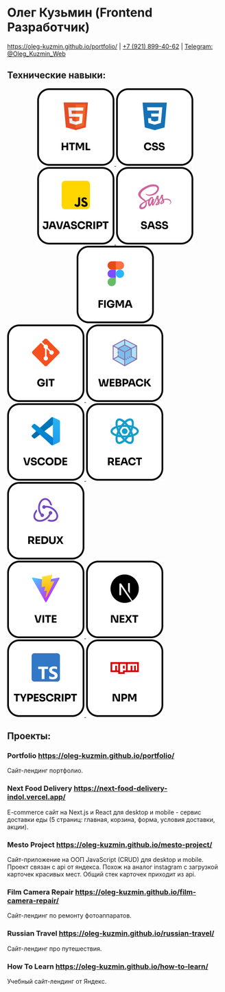 # Олег Кузьмин (Frontend Разработчик)

<a href="https://oleg-kuzmin.github.io/portfolio/">https://oleg-kuzmin.github.io/portfolio/</a>
<span>|</span>
<a href="tel:+79218994062">+7 (921) 899-40-62</a>
<span>|</span>
<a href="https://t.me/Oleg_Kuzmin_Web">Telegram: @Oleg_Kuzmin_Web</a>

## Технические навыки:

<div align="center">
  <a href="https://oleg-kuzmin.github.io/portfolio">
    <img src='./images/html.svg' alt="Логотип html" />
  </a>
  <a href="https://oleg-kuzmin.github.io/portfolio">
    <img src='./images/css.svg' alt="Логотип css" />
  </a>
  <a href="https://oleg-kuzmin.github.io/portfolio">
    <img src='./images/javascript.svg' alt="Логотип javascript" />
  </a>
  <a href="https://oleg-kuzmin.github.io/portfolio">
    <img src='./images/sass.svg' alt="Логотип sass" />
  </a>
  <a href="https://oleg-kuzmin.github.io/portfolio">
    <img src='./images/figma.svg' alt="Логотип figma" />
  </a>
</div>

<div>
  <a href="https://oleg-kuzmin.github.io/portfolio">
    <img src='./images/git.svg' alt="Логотип git" />
  </a>
  <a href="https://oleg-kuzmin.github.io/portfolio">
    <img src='./images/webpack.svg' alt="Логотип webpack" />
  </a>
  <a href="https://oleg-kuzmin.github.io/portfolio">
    <img src='./images/vscode.svg' alt="Логотип vscode" />
  </a>
  <a href="https://oleg-kuzmin.github.io/portfolio">
    <img src='./images/react.svg' alt="Логотип react" />
  </a>
  <a href="https://oleg-kuzmin.github.io/portfolio">
    <img src='./images/redux.svg' alt="Логотип redux" />
  </a>
</div>

<div>
  <a href="https://oleg-kuzmin.github.io/portfolio">
    <img src='./images/vite.svg' alt="Логотип vite" />
  </a>
  <a href="https://oleg-kuzmin.github.io/portfolio">
    <img src='./images/next.svg' alt="Логотип next" />
  </a>
  <a href="https://oleg-kuzmin.github.io/portfolio">
    <img src='./images/typescript.svg' alt="Логотип typescript" />
  </a>
    <a href="https://oleg-kuzmin.github.io/portfolio">
    <img src='./images/npm.svg' alt="Логотип npm" />
  </a>
</div>

## Проекты:

### Portfolio https://oleg-kuzmin.github.io/portfolio/

Сайт-лендинг портфолио.

### Next Food Delivery https://next-food-delivery-indol.vercel.app/

E-commerce сайт на Next.js и React для desktop и mobile - сервис доставки еды (5 страниц: главная, корзина, форма, условия доставки, акции).

### Mesto Project https://oleg-kuzmin.github.io/mesto-project/

Сайт-приложение на ООП JavaScript (CRUD) для desktop и mobile. Проект связан с api от яндекса. Похож на аналог instagram с загрузкой карточек красивых мест. Общий стек карточек приходит из api.

### Film Camera Repair https://oleg-kuzmin.github.io/film-camera-repair/

Сайт-лендинг по ремонту фотоаппаратов.

### Russian Travel https://oleg-kuzmin.github.io/russian-travel/

Сайт-лендинг про путешествия.

### How To Learn https://oleg-kuzmin.github.io/how-to-learn/

Учебный сайт-лендинг от Яндекс.
